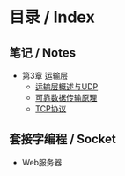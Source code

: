 # 目录 / Index
## 笔记 / Notes
+ 第3章 运输层
    + [运输层概述与UDP](https://github.com/harlan0103/Note/blob/master/Computer%20Networking/Notes/Chapter3_%E8%BF%90%E8%BE%93%E5%B1%82%E6%A6%82%E8%BF%B0%E4%B8%8EUDP.md)
    + [可靠数据传输原理](https://github.com/harlan0103/Note/blob/master/Computer%20Networking/Notes/Chapter3_%E5%8F%AF%E9%9D%A0%E6%95%B0%E6%8D%AE%E4%BC%A0%E8%BE%93%E5%8E%9F%E7%90%86.md)
    + [TCP协议](https://github.com/harlan0103/Note/blob/master/Computer%20Networking/Notes/Chapter3_TCP%E5%8D%8F%E8%AE%AE.md)
    
## 套接字编程 / Socket
+ Web服务器
